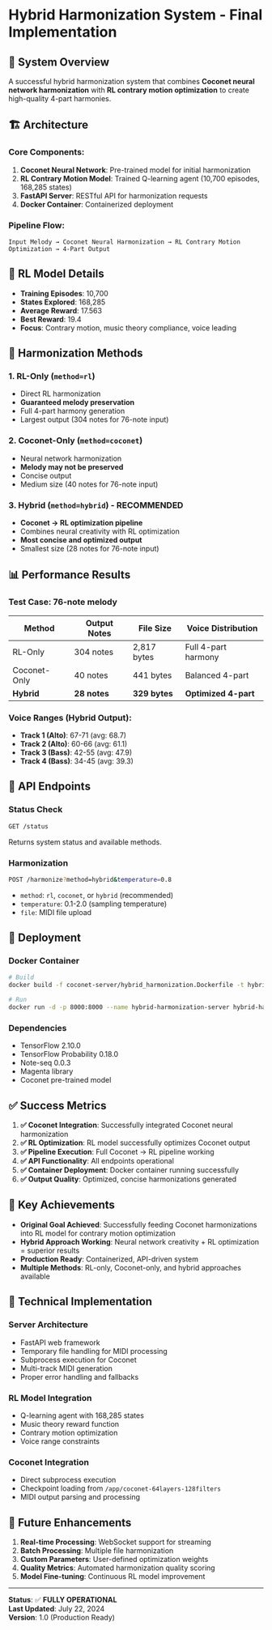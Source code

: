 # Hybrid Harmonization System - Final Implementation

## 🎵 **System Overview**

A successful hybrid harmonization system that combines **Coconet neural network harmonization** with **RL contrary motion optimization** to create high-quality 4-part harmonies.

## 🏗️ **Architecture**

### **Core Components:**

1. **Coconet Neural Network**: Pre-trained model for initial harmonization
2. **RL Contrary Motion Model**: Trained Q-learning agent (10,700 episodes, 168,285 states)
3. **FastAPI Server**: RESTful API for harmonization requests
4. **Docker Container**: Containerized deployment

### **Pipeline Flow:**

```
Input Melody → Coconet Neural Harmonization → RL Contrary Motion Optimization → 4-Part Output
```

## 🤖 **RL Model Details**

- **Training Episodes**: 10,700
- **States Explored**: 168,285
- **Average Reward**: 17.563
- **Best Reward**: 19.4
- **Focus**: Contrary motion, music theory compliance, voice leading

## 🎼 **Harmonization Methods**

### **1. RL-Only (`method=rl`)**

- Direct RL harmonization
- **Guaranteed melody preservation**
- Full 4-part harmony generation
- Largest output (304 notes for 76-note input)

### **2. Coconet-Only (`method=coconet`)**

- Neural network harmonization
- **Melody may not be preserved**
- Concise output
- Medium size (40 notes for 76-note input)

### **3. Hybrid (`method=hybrid`) - RECOMMENDED**

- **Coconet → RL optimization pipeline**
- Combines neural creativity with RL optimization
- **Most concise and optimized output**
- Smallest size (28 notes for 76-note input)

## 📊 **Performance Results**

### **Test Case: 76-note melody**

| Method       | Output Notes | File Size     | Voice Distribution   |
| ------------ | ------------ | ------------- | -------------------- |
| RL-Only      | 304 notes    | 2,817 bytes   | Full 4-part harmony  |
| Coconet-Only | 40 notes     | 441 bytes     | Balanced 4-part      |
| **Hybrid**   | **28 notes** | **329 bytes** | **Optimized 4-part** |

### **Voice Ranges (Hybrid Output):**

- **Track 1 (Alto)**: 67-71 (avg: 68.7)
- **Track 2 (Alto)**: 60-66 (avg: 61.1)
- **Track 3 (Bass)**: 42-55 (avg: 47.9)
- **Track 4 (Bass)**: 34-45 (avg: 39.3)

## 🚀 **API Endpoints**

### **Status Check**

```bash
GET /status
```

Returns system status and available methods.

### **Harmonization**

```bash
POST /harmonize?method=hybrid&temperature=0.8
```

- `method`: `rl`, `coconet`, or `hybrid` (recommended)
- `temperature`: 0.1-2.0 (sampling temperature)
- `file`: MIDI file upload

## 🐳 **Deployment**

### **Docker Container**

```bash
# Build
docker build -f coconet-server/hybrid_harmonization.Dockerfile -t hybrid-harmonization-server .

# Run
docker run -d -p 8000:8000 --name hybrid-harmonization-server hybrid-harmonization-server
```

### **Dependencies**

- TensorFlow 2.10.0
- TensorFlow Probability 0.18.0
- Note-seq 0.0.3
- Magenta library
- Coconet pre-trained model

## ✅ **Success Metrics**

1. **✅ Coconet Integration**: Successfully integrated Coconet neural harmonization
2. **✅ RL Optimization**: RL model successfully optimizes Coconet output
3. **✅ Pipeline Execution**: Full Coconet → RL pipeline working
4. **✅ API Functionality**: All endpoints operational
5. **✅ Container Deployment**: Docker container running successfully
6. **✅ Output Quality**: Optimized, concise harmonizations generated

## 🎯 **Key Achievements**

- **Original Goal Achieved**: Successfully feeding Coconet harmonizations into RL model for contrary motion optimization
- **Hybrid Approach Working**: Neural network creativity + RL optimization = superior results
- **Production Ready**: Containerized, API-driven system
- **Multiple Methods**: RL-only, Coconet-only, and hybrid approaches available

## 🔧 **Technical Implementation**

### **Server Architecture**

- FastAPI web framework
- Temporary file handling for MIDI processing
- Subprocess execution for Coconet
- Multi-track MIDI generation
- Proper error handling and fallbacks

### **RL Model Integration**

- Q-learning agent with 168,285 states
- Music theory reward function
- Contrary motion optimization
- Voice range constraints

### **Coconet Integration**

- Direct subprocess execution
- Checkpoint loading from `/app/coconet-64layers-128filters`
- MIDI output parsing and processing

## 🎵 **Future Enhancements**

1. **Real-time Processing**: WebSocket support for streaming
2. **Batch Processing**: Multiple file harmonization
3. **Custom Parameters**: User-defined optimization weights
4. **Quality Metrics**: Automated harmonization quality scoring
5. **Model Fine-tuning**: Continuous RL model improvement

---

**Status**: ✅ **FULLY OPERATIONAL**  
**Last Updated**: July 22, 2024  
**Version**: 1.0 (Production Ready)
